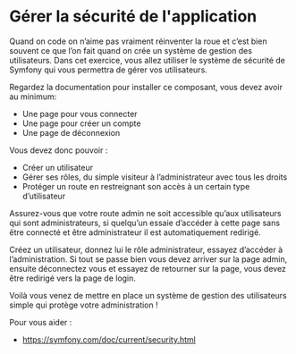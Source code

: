# Gérer la sécurité de l'application

Quand on code on n’aime pas vraiment réinventer la roue et c’est bien souvent ce que l’on fait quand on crée un système de gestion des utilisateurs. Dans cet exercice, vous allez utiliser le système de sécurité de Symfony qui vous permettra de gérer vos utilisateurs.

Regardez la documentation pour installer ce composant, vous devez avoir au minimum:
- Une page pour vous connecter
- Une page pour créer un compte
- Une page de déconnexion

Vous devez donc pouvoir :
- Créer un utilisateur
- Gérer ses rôles, du simple visiteur à l’administrateur avec tous les droits
- Protéger un route en restreignant son accès à un certain type d’utilisateur

Assurez-vous que votre route admin ne soit accessible qu’aux utilisateurs qui sont administrateurs, si quelqu’un essaie d’accéder à cette page sans être connecté et être administrateur il est automatiquement redirigé.

Créez un utilisateur, donnez lui le rôle administrateur, essayez d’accéder à l’administration. Si tout se passe bien vous devez arriver sur la page admin, ensuite déconnectez vous et essayez de retourner sur la page, vous devez être redirigé vers la page de login.

Voilà vous venez de mettre en place un système de gestion des utilisateurs simple qui protège votre administration !

Pour vous aider :
- https://symfony.com/doc/current/security.html   
